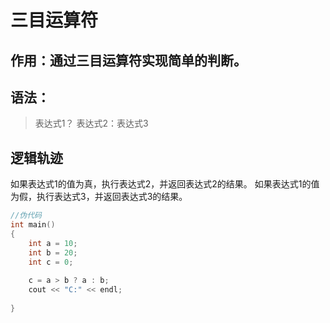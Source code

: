 # 三目运算符
## 作用：通过三目运算符实现简单的判断。
## 语法：
>表达式1？ 表达式2：表达式3
## 逻辑轨迹
如果表达式1的值为真，执行表达式2，并返回表达式2的结果。
如果表达式1的值为假，执行表达式3，并返回表达式3的结果。
```C++
//伪代码
int main()
{
    int a = 10;
    int b = 20;
    int c = 0;
    
    c = a > b ? a : b;
    cout << "C:" << endl;
    
}
```